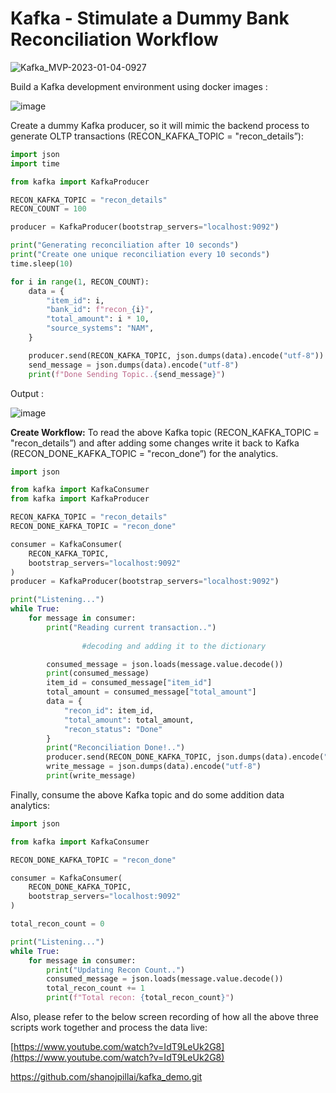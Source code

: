 # Kafka - Stimulate a Dummy Bank Reconciliation Workflow

![Kafka_MVP-2023-01-04-0927](https://user-images.githubusercontent.com/97699968/211214022-6715ae7b-2faa-4acf-8f06-309c943386e8.png)


Build a Kafka development environment using docker images :

![image](https://user-images.githubusercontent.com/97699968/211214047-22424d13-5ffb-4690-8de5-fa167b07ffb0.png)


Create a dummy Kafka producer, so it will mimic the backend process to generate OLTP transactions (RECON_KAFKA_TOPIC = "recon_details”):

```python
import json
import time

from kafka import KafkaProducer

RECON_KAFKA_TOPIC = "recon_details"
RECON_COUNT = 100

producer = KafkaProducer(bootstrap_servers="localhost:9092")

print("Generating reconciliation after 10 seconds")
print("Create one unique reconciliation every 10 seconds")
time.sleep(10)

for i in range(1, RECON_COUNT):
    data = {
        "item_id": i,
        "bank_id": f"recon_{i}",
        "total_amount": i * 10,
        "source_systems": "NAM",
    }

    producer.send(RECON_KAFKA_TOPIC, json.dumps(data).encode("utf-8"))
    send_message = json.dumps(data).encode("utf-8")
    print(f"Done Sending Topic..{send_message}")
```

 

Output :

![image](https://user-images.githubusercontent.com/97699968/211214072-1502f304-fcbc-46ef-9835-4ede9de84373.png)


**Create Workflow:** To read the above Kafka topic (RECON_KAFKA_TOPIC = "recon_details”) and after adding some changes write it back to Kafka (RECON_DONE_KAFKA_TOPIC = "recon_done”) for the analytics.

```python
import json

from kafka import KafkaConsumer
from kafka import KafkaProducer

RECON_KAFKA_TOPIC = "recon_details"
RECON_DONE_KAFKA_TOPIC = "recon_done"

consumer = KafkaConsumer(
    RECON_KAFKA_TOPIC, 
    bootstrap_servers="localhost:9092"
)
producer = KafkaProducer(bootstrap_servers="localhost:9092")

print("Listening...")
while True:
    for message in consumer:
        print("Reading current transaction..")
        
				#decoding and adding it to the dictionary

        consumed_message = json.loads(message.value.decode())
        print(consumed_message)
        item_id = consumed_message["item_id"]
        total_amount = consumed_message["total_amount"]
        data = {
            "recon_id": item_id,
            "total_amount": total_amount,
            "recon_status": "Done"
        }
        print("Reconciliation Done!..")
        producer.send(RECON_DONE_KAFKA_TOPIC, json.dumps(data).encode("utf-8"))
        write_message = json.dumps(data).encode("utf-8")
        print(write_message)
```

Finally, consume the above Kafka topic and do some addition data analytics:

 

```python
import json

from kafka import KafkaConsumer

RECON_DONE_KAFKA_TOPIC = "recon_done"

consumer = KafkaConsumer(
    RECON_DONE_KAFKA_TOPIC, 
    bootstrap_servers="localhost:9092"
)

total_recon_count = 0

print("Listening...")
while True:
    for message in consumer:
        print("Updating Recon Count..")
        consumed_message = json.loads(message.value.decode())
        total_recon_count += 1
        print(f"Total recon: {total_recon_count}")
```

Also, please refer to the below screen recording of how all the above three scripts work together and process the data live:

[https://www.youtube.com/watch?v=IdT9LeUk2G8](https://www.youtube.com/watch?v=IdT9LeUk2G8)

https://github.com/shanojpillai/kafka_demo.git
